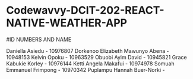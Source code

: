 # Codewavvy-DCIT-202-REACT-NATIVE-WEATHER-APP

#ID NUMBERS AND NAME

Daniella Asiedu - 10976807
Dorkenoo Elizabeth Mawunyo Abena - 10948153
Kelvin Opoku - 10963529
Obuobi Ayim David - 10945821
Grace Kabukie Korley - 10976144
Ketti Angela Makafui - 10974978
Somuah Emmanuel Frimpong - 10970342
Puplampu Hannah Buer-Norki - 
